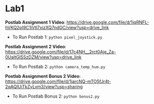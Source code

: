 # Lab1

**Postlab Assignment 1 Video**: https://drive.google.com/file/d/1iqRNFL-hVKQ2pI9C1iVtl7xizXQ7ndGC/view?usp=drive_link
- To Run Postlab 1: `python pixel_joystick.py`

**Postlab Assignment 2 Video**: https://drive.google.com/file/d/17c4NH__2rct0Aje_Za-0UaltGlSSzDZM/view?usp=drive_link
- To Run Postlab 2: `python camera_temp_hum.py`

**Postlab Assignment Bonus 2 Video**: https://drive.google.com/file/d/1jarcNQ-mTO5fJr4t-2qAQIUiTkZyLvm3/view?usp=sharing
- To Run Postlab Bonus 2: `python bonus2.py`
